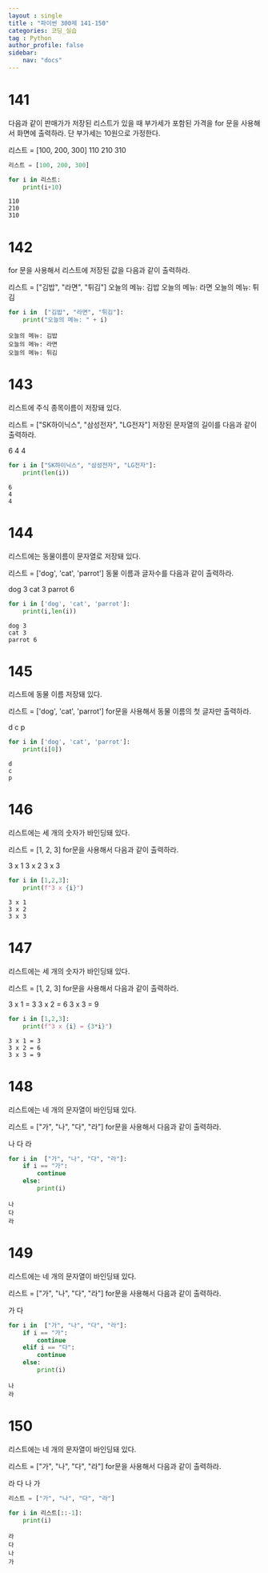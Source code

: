 ```yaml
---
layout : single
title : "파이썬 300제 141-150"
categories: 코딩_실습
tag : Python
author_profile: false
sidebar:
    nav: "docs"
---
```

# 141
다음과 같이 판매가가 저장된 리스트가 있을 때 부가세가 포함된 가격을 for 문을 사용해서 화면에 출력하라. 단 부가세는 10원으로 가정한다.

리스트 = [100, 200, 300]
110
210
310


```python
리스트 = [100, 200, 300]
```


```python
for i in 리스트:
    print(i+10)
```

    110
    210
    310
    

# 142
for 문을 사용해서 리스트에 저장된 값을 다음과 같이 출력하라.

리스트 = ["김밥", "라면", "튀김"]
오늘의 메뉴: 김밥
오늘의 메뉴: 라면
오늘의 메뉴: 튀김


```python
for i in  ["김밥", "라면", "튀김"]:
    print("오늘의 메뉴: " + i)
```

    오늘의 메뉴: 김밥
    오늘의 메뉴: 라면
    오늘의 메뉴: 튀김
    

# 143
리스트에 주식 종목이름이 저장돼 있다.

리스트 = ["SK하이닉스", "삼성전자", "LG전자"]
저장된 문자열의 길이를 다음과 같이 출력하라.

6
4
4


```python
for i in ["SK하이닉스", "삼성전자", "LG전자"]:
    print(len(i))
```

    6
    4
    4
    

# 144
리스트에는 동물이름이 문자열로 저장돼 있다.

리스트 = ['dog', 'cat', 'parrot']
동물 이름과 글자수를 다음과 같이 출력하라.

dog 3
cat 3
parrot 6


```python
for i in ['dog', 'cat', 'parrot']:
    print(i,len(i))
```

    dog 3
    cat 3
    parrot 6
    

# 145
리스트에 동물 이름 저장돼 있다.

리스트 = ['dog', 'cat', 'parrot']
for문을 사용해서 동물 이름의 첫 글자만 출력하라.

d
c
p


```python
for i in ['dog', 'cat', 'parrot']:
    print(i[0])
```

    d
    c
    p
    

# 146
리스트에는 세 개의 숫자가 바인딩돼 있다.

리스트 = [1, 2, 3]
for문을 사용해서 다음과 같이 출력하라.

3 x 1
3 x 2
3 x 3 


```python
for i in [1,2,3]:
    print(f"3 x {i}")
```

    3 x 1
    3 x 2
    3 x 3
    

# 147
리스트에는 세 개의 숫자가 바인딩돼 있다.

리스트 = [1, 2, 3]
for문을 사용해서 다음과 같이 출력하라.

3 x 1 = 3
3 x 2 = 6
3 x 3 = 9


```python
for i in [1,2,3]:
    print(f"3 x {i} = {3*i}")
```

    3 x 1 = 3
    3 x 2 = 6
    3 x 3 = 9
    

# 148
리스트에는 네 개의 문자열이 바인딩돼 있다.

리스트 = ["가", "나", "다", "라"]
for문을 사용해서 다음과 같이 출력하라.

나
다
라


```python
for i in  ["가", "나", "다", "라"]:
    if i == "가":
        continue
    else:
        print(i)
```

    나
    다
    라
    

# 149
리스트에는 네 개의 문자열이 바인딩돼 있다.

리스트 = ["가", "나", "다", "라"]
for문을 사용해서 다음과 같이 출력하라.

가
다 


```python
for i in  ["가", "나", "다", "라"]:
    if i == "가":
        continue
    elif i == "다":
        continue
    else:
        print(i)
```

    나
    라
    

# 150
리스트에는 네 개의 문자열이 바인딩돼 있다.

리스트 = ["가", "나", "다", "라"]
for문을 사용해서 다음과 같이 출력하라.

라
다
나
가


```python
리스트 = ["가", "나", "다", "라"]
```


```python
for i in 리스트[::-1]:
    print(i)
```

    라
    다
    나
    가
    


```python

```
